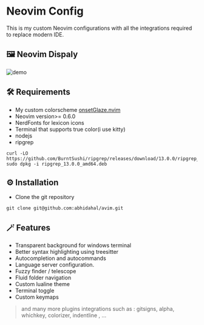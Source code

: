 <h1> Neovim Config</h1>

This is my custom Neovim configurations with all the integrations required to replace modern IDE.

## 🖼️ Neovim Dispaly

![demo](https://media.giphy.com/media/A9923znd6ep7iUOgca/giphy.gif)

## 🛠️ Requirements

- My custom colorscheme [onsetGlaze.nvim](https://github.com/abhidahal/onsetGlaze.nvim)
- Neovim version>= 0.6.0
- NerdFonts for lexicon icons
- Terminal that supports true color(i use kitty)
- nodejs
- ripgrep

```
curl -LO https://github.com/BurntSushi/ripgrep/releases/download/13.0.0/ripgrep_13.0.0_amd64.deb
sudo dpkg -i ripgrep_13.0.0_amd64.deb
```

## ⚙️ Installation

- Clone the git repository

```
git clone git@github.com:abhidahal/avim.git
```

## 🪄 Features

- Transparent background for windows terminal
- Better syntax highlighting using treesitter
- Autocompletion and autocommands
- Language server configuration.
- Fuzzy finder / telescope
- Fluid folder navigation
- Custom lualine theme
- Terminal toggle
- Custom keymaps

> and many more plugins integrations such as :
> gitsigns, alpha, whichkey, colorizer, indentline , ...
